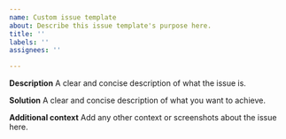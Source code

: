 ```yaml
---
name: Custom issue template
about: Describe this issue template's purpose here.
title: ''
labels: ''
assignees: ''

---
```


**Description**
A clear and concise description of what the issue is.

**Solution**
A clear and concise description of what you want to achieve.

**Additional context**
Add any other context or screenshots about the issue here.
